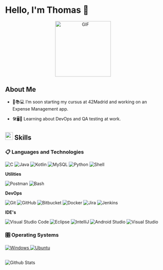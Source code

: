 
# Hello, I'm Thomas 👋

<p align="center" >
  <img height="180rem" alt="GIF" src="https://media1.tenor.com/m/XPRG-4ujVMIAAAAd/cat-work-in-progress.gif" />
</p>

## <b>About Me</b>

- 🚀📚💻 I’m soon starting my cursus at 42Madrid and working on an Expense Management app.

- 🛠️🖥️🐞 Learning about DevOps and QA testing at work.

## <img  src="https://media2.giphy.com/media/QssGEmpkyEOhBCb7e1/giphy.gif?cid=ecf05e47a0n3gi1bfqntqmob8g9aid1oyj2wr3ds3mg700bl&rid=giphy.gif" width ="25"><b> Skills</b>

### 📋 Languages and Technologies

![C](https://shields.io/badge/-C-3776AB?style=flat&logo=C)
![Java](https://img.shields.io/badge/Java-%23ED8B00.svg?logo=java&logoColor=white)
![Kotlin](https://img.shields.io/badge/-Kotlin-7F52FF?style=flat&logo=kotlin&logoColor=white)
![MySQL](https://img.shields.io/badge/MySQL-%2300f.svg?logo=mysql&logoColor=white)
![Python](https://img.shields.io/badge/Python-%2314354C.svg?logo=python&logoColor=white)
![Shell](https://img.shields.io/badge/Shell-4EAA25?&style=plastic&logo=gnu-bash&logoColor=white)

**Utilities**

![Postman](https://img.shields.io/badge/-Postman-333333?style=flat&logo=postman)
![Bash](https://img.shields.io/badge/BASH-terminal-white?style=plastic&logo=gnometerminal)

**DevOps**

![Git](https://img.shields.io/badge/-Git-333333?style=flat&logo=git)
![GitHub](https://img.shields.io/badge/-GitHub-333333?style=flat&logo=github)
![Bitbucket](https://img.shields.io/badge/-Bitbucket-333333?style=flat&logo=bitbucket)
![Docker](https://img.shields.io/badge/-Docker-333333?style=flat&logo=docker)
![Jira](https://img.shields.io/badge/-Jira-fff?style=flat&logo=jira-software&logoColor=blue)
![Jenkins](https://img.shields.io/badge/Jenkins-D24939?style=for-the-badge&logo=Jenkins&logoColor=white)

**IDE's**

![Visual Studio Code](https://img.shields.io/badge/-Visual%20Studio%20Code-333333?style=flat&logo=visual-studio-code&logoColor=007ACC)
![Eclipse](https://img.shields.io/badge/-Eclipse-333333?style=flat&logo=eclipse-ide&logoColor=2C2255)
![IntelliJ](https://img.shields.io/badge/Intellij%20Idea-000?logo=intellij-idea&style=for-the-badge)
![Android Studio](https://img.shields.io/badge/Android_Studio-3DDC84?style=for-the-badge&logo=android-studio&logoColor=white)
![Visual Studio](https://img.shields.io/badge/Visual_Studio-5C2D91?style=for-the-badge&logo=visual%20studio&logoColor=white)

### 🎛️ Operating Systems

<p align="left">
  <a href="https://www.microsoft.com/en-us/windows/" target="_blank"> 
    <img alt="Windows" src="https://img.shields.io/badge/Windows-0078D6?logo=windows&logoColor=white"/>
  </a>
  <a href="https://ubuntu.com/" target="_blank"> 
    <img alt="Ubuntu" src="https://img.shields.io/badge/Ubuntu-E95420?logo=ubuntu&logoColor=white"/>
  </a>
</p>

<br> 
<img
        align="center"
        src="https://github-readme-stats.vercel.app/api/top-langs/?username=thomaswillix&theme=dark&hide_border=false&include_all_commits=true&count_private=true&layout=compact"
        alt="Github Stats"
/>
